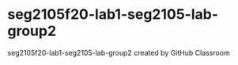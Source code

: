 # seg2105f20-lab1-seg2105-lab-group2
seg2105f20-lab1-seg2105-lab-group2 created by GitHub Classroom
